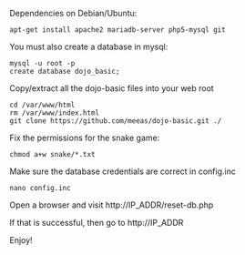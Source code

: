 Dependencies on Debian/Ubuntu:

    apt-get install apache2 mariadb-server php5-mysql git

You must also create a database in mysql:

    mysql -u root -p
    create database dojo_basic;

Copy/extract all the dojo-basic files into your web root

    cd /var/www/html
    rm /var/www/index.html
    git clone https://github.com/meeas/dojo-basic.git ./

Fix the permissions for the snake game:

    chmod a+w snake/*.txt

Make sure the database credentials are correct in config.inc

    nano config.inc

Open a browser and visit http://IP_ADDR/reset-db.php

If that is successful, then go to http://IP_ADDR

Enjoy!
